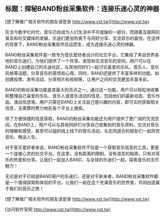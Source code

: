 ## **标题：探秘BAND粉丝采集软件：连接乐迷心灵的神器**

[想了解推广相关软件的朋友请登录 http://www.vst.tw](http://www.vst.tw)

在当今数字化时代，音乐已经成为人们生活中不可或缺的一部分。而随着互联网的普及和社交媒体的发展，乐迷们更加热衷于与同好分享、交流音乐的喜悦。在这样的背景下，BAND粉丝采集软件应运而生，成为连接乐迷心灵的神器。

BAND粉丝采集软件是一款专为音乐爱好者设计的社交平台，它集结了来自世界各地的音乐迷们，为他们提供了一个共享、发现和交流音乐的空间。用户可以在BAND上创建自己的乐迷社区，与其他同好们一起讨论喜爱的乐队、音乐人、音乐风格等话题，分享音乐的感悟和心得。同时，BAND还提供了丰富多样的功能，如创建投票、发布活动、分享照片和视频等，让用户之间的交流更加丰富多彩。

BAND的粉丝采集功能是其最大的亮点之一。通过这一功能，用户可以轻松地收集和整理自己喜爱的乐队、音乐人或音乐活动的信息，包括他们的最新动态、音乐作品、演出信息等。用户只需在BAND上关注自己感兴趣的内容，即可实时获取相关信息，无需费时费力地在各个平台上搜索。

除了方便快捷的信息获取，BAND的粉丝采集功能还为用户提供了更广阔的交流空间。在BAND上，用户可以与其他同好们分享自己收集到的音乐资料，交流对音乐的理解和感受，甚至可以组织线上线下的音乐活动，与志同道合的朋友们一起欣赏音乐、畅谈人生。

对于音乐爱好者来说，BAND粉丝采集软件不仅是一个获取音乐信息的工具，更是一个连接心灵的社交平台。在这里，没有距离的限制，没有语言的隔阂，只有对音乐的热爱和分享。让我们一起加入BAND，与全球的乐迷们一起，探索音乐的无尽魅力！

无论是对于已经是BAND用户的乐迷们，还是对于新来者，BAND粉丝采集软件都是一个值得探索和体验的平台。让我们一起在这个充满音乐的世界里，共同创造属于我们的音乐之旅！

[想了解推广相关软件的朋友请登录 http://www.vst.tw](http://www.vst.tw)


[访问软件官网 http://www.vst.tw](http://www.vst.tw)
